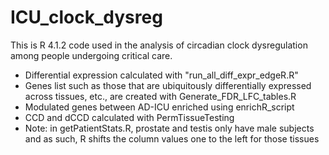 # ICU_clock_dysreg
This is R 4.1.2 code used in the analysis of circadian clock dysregulation among people undergoing critical care.
<ul>
  <li>Differential expression calculated with "run_all_diff_expr_edgeR.R"</li>
  <li>Genes list such as those that are ubiquitously differentially expressed across tissues, etc., are created with Generate_FDR_LFC_tables.R</li>
  <li>Modulated genes between AD-ICU enriched using enrichR_script</li>
  <li>CCD and dCCD calculated with PermTissueTesting</li>
  <li> Note: in getPatientStats.R, prostate and testis only have male subjects and as such, R shifts the column values one to the left for those tissues</li>
</ul>
